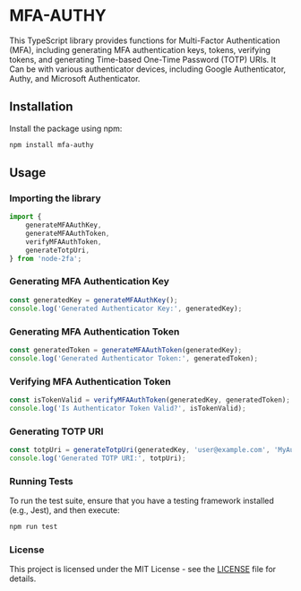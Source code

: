 # MFA-AUTHY

This TypeScript library provides functions for Multi-Factor Authentication (MFA), including generating MFA authentication keys, tokens, verifying tokens, and generating Time-based One-Time Password (TOTP) URIs.
It Can be with various authenticator devices, including Google Authenticator, Authy, and Microsoft Authenticator.

## Installation
Install the package using npm:

```bash
npm install mfa-authy
```

## Usage

### Importing the library
```typescript
import {
    generateMFAAuthKey,
    generateMFAAuthToken,
    verifyMFAAuthToken,
    generateTotpUri,
} from 'node-2fa';
```

### Generating MFA Authentication Key

```typescript
const generatedKey = generateMFAAuthKey();
console.log('Generated Authenticator Key:', generatedKey);
```
### Generating MFA Authentication Token

```typescript
const generatedToken = generateMFAAuthToken(generatedKey);
console.log('Generated Authenticator Token:', generatedToken);
```

### Verifying MFA Authentication Token

```typescript
const isTokenValid = verifyMFAAuthToken(generatedKey, generatedToken);
console.log('Is Authenticator Token Valid?', isTokenValid);
```

### Generating TOTP URI

```typescript
const totpUri = generateTotpUri(generatedKey, 'user@example.com', 'MyAuthenticatorApp', 'SHA256', 8, 60);
console.log('Generated TOTP URI:', totpUri);
```

### Running Tests
To run the test suite, ensure that you have a testing framework installed (e.g., Jest), and then execute:

```typescript
npm run test
```

### License
This project is licensed under the MIT License - see the [LICENSE](LICENSE) file for details.